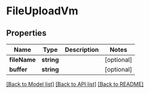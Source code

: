 # FileUploadVm

## Properties
Name | Type | Description | Notes
------------ | ------------- | ------------- | -------------
**fileName** | **string** |  | [optional] 
**buffer** | **string** |  | [optional] 

[[Back to Model list]](../README.md#documentation-for-models) [[Back to API list]](../README.md#documentation-for-api-endpoints) [[Back to README]](../README.md)


